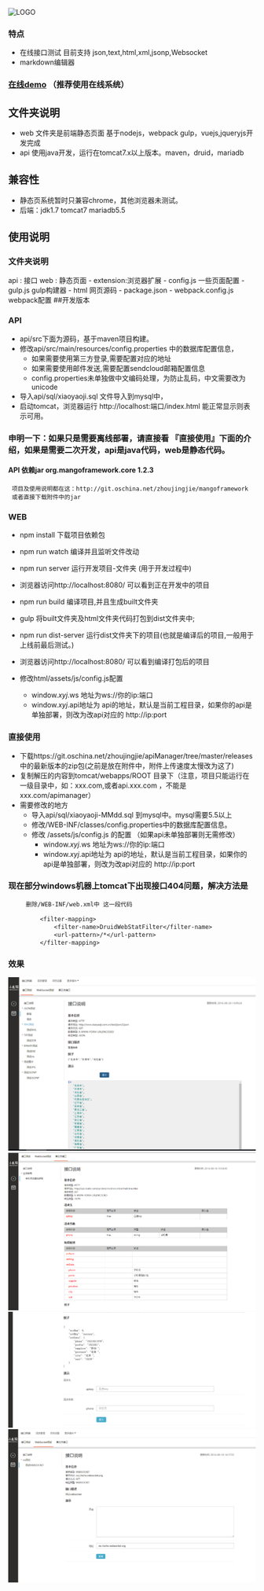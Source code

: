 ![LOGO](http://www.xiaoyaoji.com.cn/assets/img/logo/full.png)

### 特点
   * 在线接口测试 目前支持 json,text,html,xml,jsonp,Websocket
   * markdown编辑器

### [在线demo](http://www.xiaoyaoji.com.cn/) （推荐使用在线系统）
	
## 文件夹说明
* web 文件夹是前端静态页面 基于nodejs，webpack gulp，vuejs,jqueryjs开发完成
* api 使用java开发，运行在tomcat7.x以上版本。maven，druid，mariadb

## 兼容性
* 静态页系统暂时只兼容chrome，其他浏览器未测试。
* 后端：jdk1.7 tomcat7  mariadb5.5


## 使用说明
### 文件夹说明
 api : 接口
 web : 静态页面
    - extension:浏览器扩展
    - config.js 一些页面配置
    - gulp.js   gulp构建器
    - html 网页源码
    - package.json 
    - webpack.config.js webpack配置
##开发版本
### API
 * api/src下面为源码，基于maven项目构建。
 * 修改api/src/main/resources/config.properties 中的数据库配置信息，
    * 如果需要使用第三方登录,需要配置对应的地址
    * 如果需要使用邮件发送,需要配置sendcloud邮箱配置信息
    * config.properties未单独做中文编码处理，为防止乱码，中文需要改为unicode
 * 导入api/sql/xiaoyaoji.sql 文件导入到mysql中，
 * 启动tomcat，浏览器运行 http://localhost:端口/index.html 能正常显示则表示可用。

### 申明一下：如果只是需要离线部署，请直接看 『直接使用』下面的介绍，如果是需要二次开发，api是java代码，web是静态代码。

#### API 依赖jar  org.mangoframework.core 1.2.3
     项目及使用说明都在这：http://git.oschina.net/zhoujingjie/mangoframework
     或者直接下载附件中的jar
### WEB
  * npm install 下载项目依赖包 
  * npm run watch 编译并且监听文件改动
  * npm run server 运行开发项目-文件夹 (用于开发过程中)
  * 浏览器访问http://localhost:8080/ 可以看到正在开发中的项目

  * npm run build 编译项目,并且生成built文件夹
  * gulp 将built文件夹及html文件夹代码打包到dist文件夹中;
  * npm run dist-server 运行dist文件夹下的项目(也就是编译后的项目,一般用于上线前最后测试。)
  * 浏览器访问http://localhost:8080/ 可以看到编译打包后的项目

  * 修改html/assets/js/config.js配置
      * window._xyj_.ws 地址为ws://你的ip:端口
      * window._xyj_.api地址为 api的地址，默认是当前工程目录，如果你的api是单独部署，则改为改api对应的 http://ip:port 

### 直接使用

   *  下载https://git.oschina.net/zhoujingjie/apiManager/tree/master/releases 中的最新版本的zip包(之前是放在附件中，附件上传速度太慢改为这了)
   * 复制解压的内容到tomcat/webapps/ROOT 目录下（注意，项目只能运行在一级目录中，如：xxx.com,或者api.xxx.com ，不能是xxx.com/apimanager）
   * 需要修改的地方
       *  导入api/sql/xiaoyaoji-MMdd.sql 到mysql中。mysql需要5.5以上
       *  修改/WEB-INF/classes/config.properties中的数据库配置信息。
       *  修改 /assets/js/config.js 的配置 （如果api未单独部署则无需修改）
           * window._xyj_.ws 地址为ws://你的ip:端口
           * window._xyj_.api地址为 api的地址，默认是当前工程目录，如果你的api是单独部署，则改为改api对应的 http://ip:port 
### 现在部分windows机器上tomcat下出现接口404问题，解决方法是
         删除/WEB-INF/web.xml中 这一段代码
 ```
          <filter-mapping>
              <filter-name>DruidWebStatFilter</filter-name>
              <url-pattern>/*</url-pattern>
          </filter-mapping>
 ```


### 效果
![基本](img/basic.png)
![基本](img/third1.png)
![基本](img/third2.png)
![基本](img/ws.png)
    